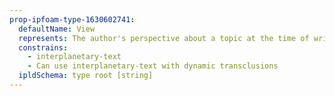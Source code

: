 ```yaml
---
prop-ipfoam-type-1630602741:
  defaultName: View
  represents: The author's perspective about a topic at the time of writting it.
  constrains:
    - interplanetary-text
    - Can use interplanetary-text with dynamic transclusions
  ipldSchema: type root [string]
---
```

